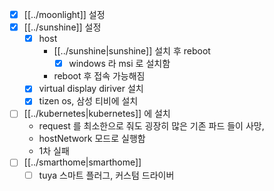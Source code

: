 - [X] [[../moonlight]] 설정
- [X] [[../sunshine]] 설정
  - [X] host
    - [[../sunshine|sunshine]] 설치 후 reboot
      - [X] windows 라 msi 로 설치함
    - reboot 후 접속 가능해짐
  - [X] virtual display diriver 설치
  - [X] tizen os, 삼성 티비에 설치
- [ ] [[../kubernetes|kubernetes]] 에 설치
  - request 를 최소한으로 줘도 굉장히 많은 기존 파드 들이 사망,
  - hostNetwork 모드로 실행함
  - 1차 실패
- [ ] [[../smarthome|smarthome]]
  - [ ] tuya 스마트 플러그, 커스텀 드라이버
